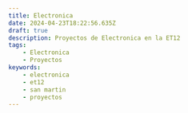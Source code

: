 ```yaml
---
title: Electronica
date: 2024-04-23T18:22:56.635Z
draft: true
description: Proyectos de Electronica en la ET12
tags:
    - Electronica
    - Proyectos
keywords:
    - electronica
    - et12
    - san martin
    - proyectos
---
```

